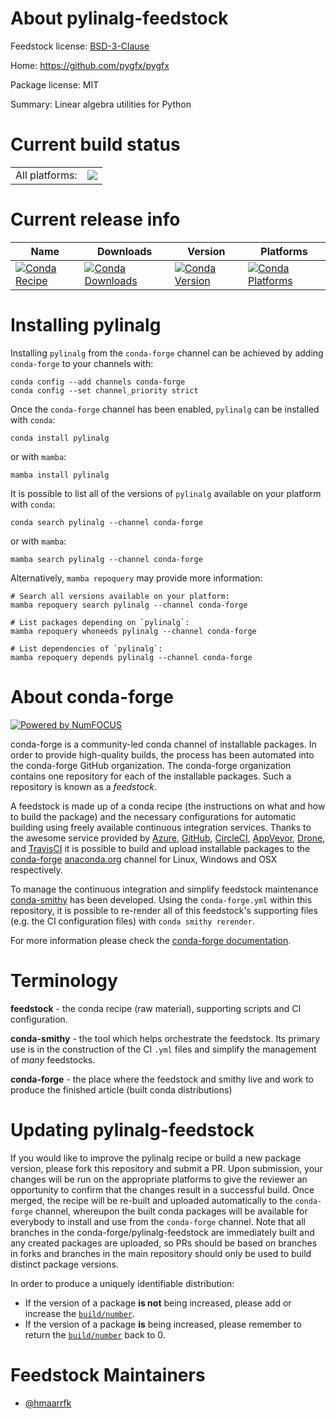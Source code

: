 About pylinalg-feedstock
========================

Feedstock license: [BSD-3-Clause](https://github.com/conda-forge/pylinalg-feedstock/blob/main/LICENSE.txt)

Home: https://github.com/pygfx/pygfx

Package license: MIT

Summary: Linear algebra utilities for Python

Current build status
====================


<table><tr><td>All platforms:</td>
    <td>
      <a href="https://dev.azure.com/conda-forge/feedstock-builds/_build/latest?definitionId=20345&branchName=main">
        <img src="https://dev.azure.com/conda-forge/feedstock-builds/_apis/build/status/pylinalg-feedstock?branchName=main">
      </a>
    </td>
  </tr>
</table>

Current release info
====================

| Name | Downloads | Version | Platforms |
| --- | --- | --- | --- |
| [![Conda Recipe](https://img.shields.io/badge/recipe-pylinalg-green.svg)](https://anaconda.org/conda-forge/pylinalg) | [![Conda Downloads](https://img.shields.io/conda/dn/conda-forge/pylinalg.svg)](https://anaconda.org/conda-forge/pylinalg) | [![Conda Version](https://img.shields.io/conda/vn/conda-forge/pylinalg.svg)](https://anaconda.org/conda-forge/pylinalg) | [![Conda Platforms](https://img.shields.io/conda/pn/conda-forge/pylinalg.svg)](https://anaconda.org/conda-forge/pylinalg) |

Installing pylinalg
===================

Installing `pylinalg` from the `conda-forge` channel can be achieved by adding `conda-forge` to your channels with:

```
conda config --add channels conda-forge
conda config --set channel_priority strict
```

Once the `conda-forge` channel has been enabled, `pylinalg` can be installed with `conda`:

```
conda install pylinalg
```

or with `mamba`:

```
mamba install pylinalg
```

It is possible to list all of the versions of `pylinalg` available on your platform with `conda`:

```
conda search pylinalg --channel conda-forge
```

or with `mamba`:

```
mamba search pylinalg --channel conda-forge
```

Alternatively, `mamba repoquery` may provide more information:

```
# Search all versions available on your platform:
mamba repoquery search pylinalg --channel conda-forge

# List packages depending on `pylinalg`:
mamba repoquery whoneeds pylinalg --channel conda-forge

# List dependencies of `pylinalg`:
mamba repoquery depends pylinalg --channel conda-forge
```


About conda-forge
=================

[![Powered by
NumFOCUS](https://img.shields.io/badge/powered%20by-NumFOCUS-orange.svg?style=flat&colorA=E1523D&colorB=007D8A)](https://numfocus.org)

conda-forge is a community-led conda channel of installable packages.
In order to provide high-quality builds, the process has been automated into the
conda-forge GitHub organization. The conda-forge organization contains one repository
for each of the installable packages. Such a repository is known as a *feedstock*.

A feedstock is made up of a conda recipe (the instructions on what and how to build
the package) and the necessary configurations for automatic building using freely
available continuous integration services. Thanks to the awesome service provided by
[Azure](https://azure.microsoft.com/en-us/services/devops/), [GitHub](https://github.com/),
[CircleCI](https://circleci.com/), [AppVeyor](https://www.appveyor.com/),
[Drone](https://cloud.drone.io/welcome), and [TravisCI](https://travis-ci.com/)
it is possible to build and upload installable packages to the
[conda-forge](https://anaconda.org/conda-forge) [anaconda.org](https://anaconda.org/)
channel for Linux, Windows and OSX respectively.

To manage the continuous integration and simplify feedstock maintenance
[conda-smithy](https://github.com/conda-forge/conda-smithy) has been developed.
Using the ``conda-forge.yml`` within this repository, it is possible to re-render all of
this feedstock's supporting files (e.g. the CI configuration files) with ``conda smithy rerender``.

For more information please check the [conda-forge documentation](https://conda-forge.org/docs/).

Terminology
===========

**feedstock** - the conda recipe (raw material), supporting scripts and CI configuration.

**conda-smithy** - the tool which helps orchestrate the feedstock.
                   Its primary use is in the construction of the CI ``.yml`` files
                   and simplify the management of *many* feedstocks.

**conda-forge** - the place where the feedstock and smithy live and work to
                  produce the finished article (built conda distributions)


Updating pylinalg-feedstock
===========================

If you would like to improve the pylinalg recipe or build a new
package version, please fork this repository and submit a PR. Upon submission,
your changes will be run on the appropriate platforms to give the reviewer an
opportunity to confirm that the changes result in a successful build. Once
merged, the recipe will be re-built and uploaded automatically to the
`conda-forge` channel, whereupon the built conda packages will be available for
everybody to install and use from the `conda-forge` channel.
Note that all branches in the conda-forge/pylinalg-feedstock are
immediately built and any created packages are uploaded, so PRs should be based
on branches in forks and branches in the main repository should only be used to
build distinct package versions.

In order to produce a uniquely identifiable distribution:
 * If the version of a package **is not** being increased, please add or increase
   the [``build/number``](https://docs.conda.io/projects/conda-build/en/latest/resources/define-metadata.html#build-number-and-string).
 * If the version of a package **is** being increased, please remember to return
   the [``build/number``](https://docs.conda.io/projects/conda-build/en/latest/resources/define-metadata.html#build-number-and-string)
   back to 0.

Feedstock Maintainers
=====================

* [@hmaarrfk](https://github.com/hmaarrfk/)

